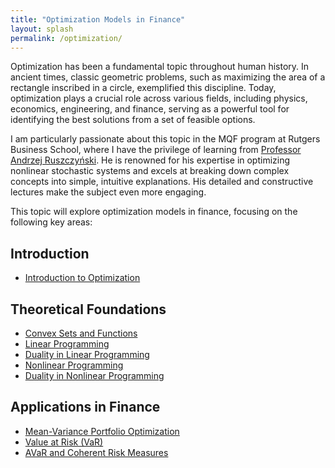 ```yaml
---
title: "Optimization Models in Finance"
layout: splash
permalink: /optimization/
---
```


Optimization has been a fundamental topic throughout human history. In ancient times, classic geometric problems, such as maximizing the area of a rectangle inscribed in a circle, exemplified this discipline. Today, optimization plays a crucial role across various fields, including physics, economics, engineering, and finance, serving as a powerful tool for identifying the best solutions from a set of feasible options.

I am particularly passionate about this topic in the MQF program at Rutgers Business School, where I have the privilege of learning from [Professor Andrzej Ruszczyński](https://www.business.rutgers.edu/faculty/andrzej-ruszczynski). He is renowned for his expertise in optimizing nonlinear stochastic systems and excels at breaking down complex concepts into simple, intuitive explanations. His detailed and constructive lectures make the subject even more engaging.

This topic will explore optimization models in finance, focusing on the following key areas:

## Introduction

- [Introduction to Optimization](introduction-to-optimization.md)

## Theoretical Foundations

- [Convex Sets and Functions](convex-sets-and-functions.md)
- [Linear Programming](linear-programming.md)
- [Duality in Linear Programming](duality-in-linear-programming.md)
- [Nonlinear Programming](nonlinear-programming.md)
- [Duality in Nonlinear Programming](duality-in-nonlinear-programming.md)

## Applications in Finance

- [Mean-Variance Portfolio Optimization](mean-variance-portfolio-optimization.md)
- [Value at Risk (VaR)](value-at-risk.md) 
- [AVaR and Coherent Risk Measures](avar-and-coherent-risk-measures.md) 

